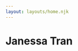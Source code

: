 ```yaml
---
layout: layouts/home.njk
---
```


<!--
<div class="webpage-illustration-container">
  <img src="https://i.imgur.com/Kw5mZK3.png" class="illustration" style="align: right" alt="janessa">
</div> -->

<div class="center"><h1>Janessa Tran</h1></div>
